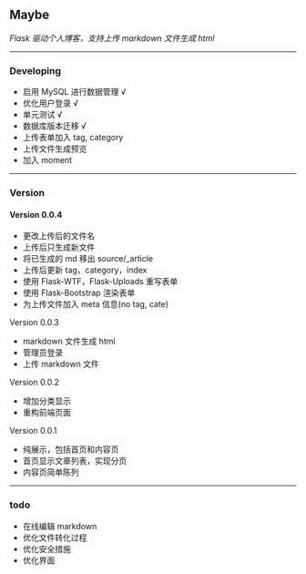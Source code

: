 ## Maybe
*Flask 驱动个人博客，支持上传 markdown 文件生成 html*  

---
### Developing
- 启用 MySQL 进行数据管理     √
- 优化用户登录                √
- 单元测试                    √
- 数据库版本迁移              √
- 上传表单加入 tag, category
- 上传文件生成预览
- 加入 moment


---
### Version
#### Version 0.0.4

- 更改上传后的文件名
- 上传后只生成新文件
- 将已生成的 md 移出 source/_article
- 上传后更新 tag，category，index
- 使用 Flask-WTF，Flask-Uploads 重写表单
- 使用 Flask-Bootstrap 渲染表单
- 为上传文件加入 meta 信息(no tag, cate)
  
 Version 0.0.3 
  
- markdown 文件生成 html
- 管理员登录  
- 上传 markdown 文件
  
Version 0.0.2
  
- 增加分类显示
- 重构前端页面
  
 Version 0.0.1  
  
- 纯展示，包括首页和内容页
- 首页显示文章列表，实现分页
- 内容页简单陈列

---
### todo

- 在线编辑 markdown
- 优化文件转化过程
- 优化安全措施
- 优化界面

